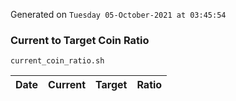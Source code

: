 Generated on `Tuesday 05-October-2021 at 03:45:54`

### Current to Target Coin Ratio
`current_coin_ratio.sh`

Date|Current|Target|Ratio
---|---|---|---
